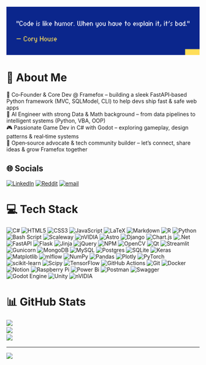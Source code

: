 
![banner](./banner.png)
  
  
# 💫 About Me
🦊 Co‑Founder & Core Dev @ Framefox – building a sleek FastAPI‑based Python framework (MVC, SQLModel, CLI) to help devs ship fast & safe web apps<br>
🧠 AI Engineer with strong Data & Math background – from data pipelines to intelligent systems (Python, VBA, OOP)<br>
🎮 Passionate Game Dev in C# with Godot – exploring gameplay, design patterns & real‑time systems<br>
🤝 Open‑source advocate & tech community builder – let’s connect, share ideas & grow Framefox together


## 🌐 Socials
[![LinkedIn](https://img.shields.io/badge/LinkedIn-%230077B5.svg?logo=linkedin&logoColor=white)](https://linkedin.com/in/raphaël-leurond-b00640106) [![Reddit](https://img.shields.io/badge/Reddit-%23FF4500.svg?logo=Reddit&logoColor=white)](https://reddit.com/user/Pristine_Noise_9960) [![email](https://img.shields.io/badge/Email-D14836?logo=gmail&logoColor=white)](mailto:leurond.raphael@gmail.com) 

# 💻 Tech Stack
![C#](https://img.shields.io/badge/c%23-%23239120.svg?style=flat-square&logo=csharp&logoColor=white)
![HTML5](https://img.shields.io/badge/html5-%23E34F26.svg?style=flat-square&logo=html5&logoColor=white)
![CSS3](https://img.shields.io/badge/css3-%231572B6.svg?style=flat-square&logo=css3&logoColor=white)
![JavaScript](https://img.shields.io/badge/javascript-%23323330.svg?style=flat-square&logo=javascript&logoColor=%23F7DF1E)
![LaTeX](https://img.shields.io/badge/latex-%23008080.svg?style=flat-square&logo=latex&logoColor=white)
![Markdown](https://img.shields.io/badge/markdown-%23000000.svg?style=flat-square&logo=markdown&logoColor=white)
![R](https://img.shields.io/badge/r-%23276DC3.svg?style=flat-square&logo=r&logoColor=white)
![Python](https://img.shields.io/badge/python-3670A0?style=flat-square&logo=python&logoColor=ffdd54)
![Bash Script](https://img.shields.io/badge/bash_script-%23121011.svg?style=flat-square&logo=gnu-bash&logoColor=white)
![Scaleway](https://img.shields.io/badge/SCALEWAY-%234f0599.svg?style=flat-square&logo=scaleway&logoColor=white)
![nVIDIA](https://img.shields.io/badge/cuda-000000.svg?style=flat-square&logo=nVIDIA&logoColor=green)
![Astro](https://img.shields.io/badge/astro-%232C2052.svg?style=flat-square&logo=astro&logoColor=white)
![Django](https://img.shields.io/badge/django-%23092E20.svg?style=flat-square&logo=django&logoColor=white)
![Chart.js](https://img.shields.io/badge/chart.js-F5788D.svg?style=flat-square&logo=chart.js&logoColor=white)
![.Net](https://img.shields.io/badge/.NET-5C2D91?style=flat-square&logo=.net&logoColor=white)
![FastAPI](https://img.shields.io/badge/FastAPI-005571?style=flat-square&logo=fastapi)
![Flask](https://img.shields.io/badge/flask-%23000.svg?style=flat-square&logo=flask&logoColor=white)
![Jinja](https://img.shields.io/badge/jinja-white.svg?style=flat-square&logo=jinja&logoColor=black)
![jQuery](https://img.shields.io/badge/jquery-%230769AD.svg?style=flat-square&logo=jquery&logoColor=white)
![NPM](https://img.shields.io/badge/NPM-%23CB3837.svg?style=flat-square&logo=npm&logoColor=white)
![OpenCV](https://img.shields.io/badge/opencv-%23white.svg?style=flat-square&logo=opencv&logoColor=white)
![Qt](https://img.shields.io/badge/Qt-%23217346.svg?style=flat-square&logo=Qt&logoColor=white)
![Streamlit](https://img.shields.io/badge/Streamlit-%23FE4B4B.svg?style=flat-square&logo=streamlit&logoColor=white)
![Gunicorn](https://img.shields.io/badge/gunicorn-%298729.svg?style=flat-square&logo=gunicorn&logoColor=white)
![MongoDB](https://img.shields.io/badge/MongoDB-%234ea94b.svg?style=flat-square&logo=mongodb&logoColor=white)
![MySQL](https://img.shields.io/badge/mysql-4479A1.svg?style=flat-square&logo=mysql&logoColor=white)
![Postgres](https://img.shields.io/badge/postgres-%23316192.svg?style=flat-square&logo=postgresql&logoColor=white)
![SQLite](https://img.shields.io/badge/sqlite-%2307405e.svg?style=flat-square&logo=sqlite&logoColor=white)
![Keras](https://img.shields.io/badge/Keras-%23D00000.svg?style=flat-square&logo=Keras&logoColor=white)
![Matplotlib](https://img.shields.io/badge/Matplotlib-%23ffffff.svg?style=flat-square&logo=Matplotlib&logoColor=black)
![mlflow](https://img.shields.io/badge/mlflow-%23d9ead3.svg?style=flat-square&logo=numpy&logoColor=blue)
![NumPy](https://img.shields.io/badge/numpy-%23013243.svg?style=flat-square&logo=numpy&logoColor=white)
![Pandas](https://img.shields.io/badge/pandas-%23150458.svg?style=flat-square&logo=pandas&logoColor=white)
![Plotly](https://img.shields.io/badge/Plotly-%233F4F75.svg?style=flat-square&logo=plotly&logoColor=white)
![PyTorch](https://img.shields.io/badge/PyTorch-%23EE4C2C.svg?style=flat-square&logo=PyTorch&logoColor=white)
![scikit-learn](https://img.shields.io/badge/scikit--learn-%23F7931E.svg?style=flat-square&logo=scikit-learn&logoColor=white)
![Scipy](https://img.shields.io/badge/SciPy-%230C55A5.svg?style=flat-square&logo=scipy&logoColor=%white)
![TensorFlow](https://img.shields.io/badge/TensorFlow-%23FF6F00.svg?style=flat-square&logo=TensorFlow&logoColor=white)
![GitHub Actions](https://img.shields.io/badge/github%20actions-%232671E5.svg?style=flat-square&logo=githubactions&logoColor=white)
![Git](https://img.shields.io/badge/git-%23F05033.svg?style=flat-square&logo=git&logoColor=white)
![Docker](https://img.shields.io/badge/docker-%230db7ed.svg?style=flat-square&logo=docker&logoColor=white)
![Notion](https://img.shields.io/badge/Notion-%23000000.svg?style=flat-square&logo=notion&logoColor=white)
![Raspberry Pi](https://img.shields.io/badge/-Raspberry_Pi-C51A4A?style=flat-square&logo=Raspberry-Pi)
![Power Bi](https://img.shields.io/badge/power_bi-F2C811?style=flat-square&logo=powerbi&logoColor=black)
![Postman](https://img.shields.io/badge/Postman-FF6C37?style=flat-square&logo=postman&logoColor=white)
![Swagger](https://img.shields.io/badge/-Swagger-%23Clojure?style=flat-square&logo=swagger&logoColor=white)
![Godot Engine](https://img.shields.io/badge/GODOT-%23FFFFFF.svg?style=flat-square&logo=godot-engine)
![Unity](https://img.shields.io/badge/unity-%23000000.svg?style=flat-square&logo=unity&logoColor=white)
![nVIDIA](https://img.shields.io/badge/nVIDIA-%2376B900.svg?style=flat-square&logo=nVIDIA&logoColor=white)

# 📊 GitHub Stats
![](https://github-readme-stats.vercel.app/api?username=Vasulvius&theme=dark&hide_border=true&include_all_commits=false&count_private=false)<br/>
![](https://nirzak-streak-stats.vercel.app/?user=Vasulvius&theme=dark&hide_border=true)<br/>
![](https://github-readme-stats.vercel.app/api/top-langs/?username=Vasulvius&theme=dark&hide_border=true&include_all_commits=false&count_private=false&layout=compact)

---
[![](https://visitcount.itsvg.in/api?id=Vasulvius&icon=0&color=0)](https://visitcount.itsvg.in)

<!-- Proudly created with GPRM ( https://gprm.itsvg.in ) -->
